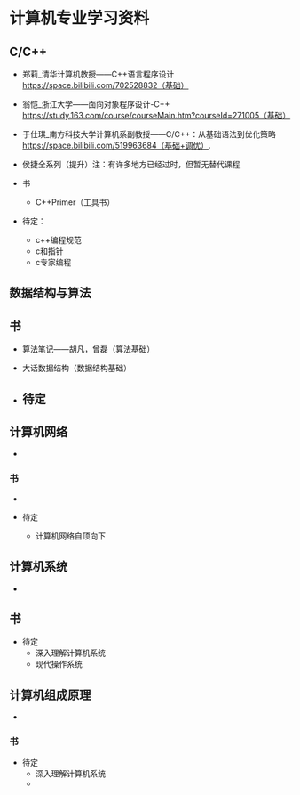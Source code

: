 # 计算机专业学习资料

## C/C++

- 郑莉_清华计算机教授——C++语言程序设计 https://space.bilibili.com/702528832（基础）

- 翁恺_浙江大学——面向对象程序设计-C++ https://study.163.com/course/courseMain.htm?courseId=271005（基础）

- 于仕琪_南方科技大学计算机系副教授——C/C++：从基础语法到优化策略 https://space.bilibili.com/519963684（基础+调优）.
- 侯捷全系列（提升）注：有许多地方已经过时，但暂无替代课程
- 书
  - C++Primer（工具书）
- 待定：
  - c++编程规范
  - c和指针
  - c专家编程

## 数据结构与算法

## 书

- 算法笔记——胡凡，曾磊（算法基础）
- 大话数据结构（数据结构基础）

- 待定
  - 

## 计算机网络

- 

### 书

- 

- 待定
  - 计算机网络自顶向下

## 计算机系统

- 

## 书

- 待定
  - 深入理解计算机系统
  - 现代操作系统

## 计算机组成原理

- 

### 书

- 待定
  - 深入理解计算机系统
  - 


